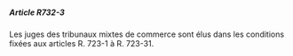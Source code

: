 ##### Article R732-3

Les juges des tribunaux mixtes de commerce sont élus dans les conditions fixées aux articles R. 723-1 à R. 723-31.

